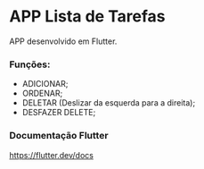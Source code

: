 
# APP Lista de Tarefas
APP desenvolvido em Flutter.

### Funções:

- ADICIONAR;
- ORDENAR;
- DELETAR (Deslizar da esquerda para a direita);
- DESFAZER DELETE;

### Documentação Flutter
https://flutter.dev/docs
